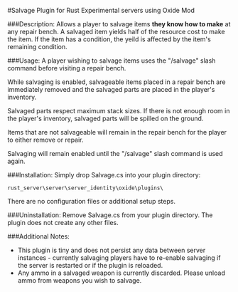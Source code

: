 #Salvage
Plugin for Rust Experimental servers using Oxide Mod

###Description:
Allows a player to salvage items **they know how to make** at any repair bench. A salvaged item yields half of the resource cost to
make the item. If the item has a condition, the yeild is affected by the item's remaining condition.

###Usage:
A player wishing to salvage items uses the "/salvage" slash command before visiting a repair bench.

While salvaging is enabled, salvageable items placed in a repair bench are immediately removed and the salvaged parts are placed in
the player's inventory.

Salvaged parts respect maximum stack sizes. If there is not enough room in the player's inventory, salvaged parts will be spilled on
the ground.

Items that are not salvageable will remain in the repair bench for the player to either remove or repair.

Salvaging will remain enabled until the "/salvage" slash command is used again.

###Installation:
Simply drop Salvage.cs into your plugin directory:

    rust_server\server\server_identity\oxide\plugins\

There are no configuration files or additional setup steps.

###Uninstallation:
Remove Salvage.cs from your plugin directory. The plugin does not create any other files.

###Additional Notes:
* This plugin is tiny and does not persist any data between server instances - currently salvaging players have to re-enable salvaging if the server is restarted or if the plugin is reloaded.
* Any ammo in a salvaged weapon is currently discarded. Please unload ammo from weapons you wish to salvage.
